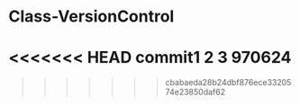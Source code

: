 # Class-VersionControl
<<<<<<< HEAD
commit1
2
3
970624
=======


>>>>>>> cbabaeda28b24dbf876ece3320574e23850daf62
